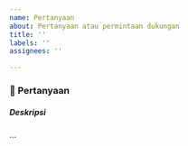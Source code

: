 ```yaml
---
name: Pertanyaan
about: Pertanyaan atau permintaan dukungan
title: ''
labels: ''
assignees: ''

---
```


### :loudspeaker: Pertanyaan

##### Deskripsi
...
